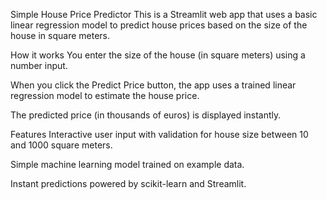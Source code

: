 Simple House Price Predictor
This is a Streamlit web app that uses a basic linear regression model to predict house prices based on the size of the house in square meters.

How it works
You enter the size of the house (in square meters) using a number input.

When you click the Predict Price button, the app uses a trained linear regression model to estimate the house price.

The predicted price (in thousands of euros) is displayed instantly.

Features
Interactive user input with validation for house size between 10 and 1000 square meters.

Simple machine learning model trained on example data.

Instant predictions powered by scikit-learn and Streamlit.
